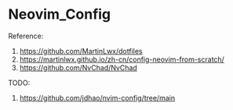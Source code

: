 # Neovim_Config

Reference:
1. https://github.com/MartinLwx/dotfiles
2. https://martinlwx.github.io/zh-cn/config-neovim-from-scratch/
3. https://github.com/NvChad/NvChad

TODO:
1. https://github.com/jdhao/nvim-config/tree/main
